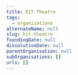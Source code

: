 ```yaml
---
title: KIT Theatre
tags:
  - organisations
alternateName: null
slug: kit-theatre
foundingDate: null
dissolutionDate: null
parentOrganisation: null
subOrganisations: []
urls: []
---
```

